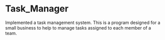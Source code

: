 # Task_Manager

Implemented a task management system. This is a program designed for a small business to help to manage tasks assigned to each member of a team.
